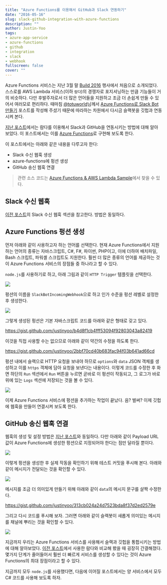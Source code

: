 ```yaml
---
title: "Azure Functions를 이용해서 GitHub과 Slack 연동하기"
date: "2016-05-16"
slug: slack-github-integration-with-azure-functions
description: ""
author: Justin-Yoo
tags:
- azure-app-service
- azure-functions
- github
- integration
- slack
- webhook
fullscreen: false
cover: ""
---
```


Azure Functions 서비스는 지난 3월 말 [Build 2016](https://channel9.msdn.com/Events/Build/2016/B858) 행사에서 처음으로 소개되었다. 스스로를 AWS Lambda 서비스(이하 `람다`)의 경쟁자로 포지셔닝하는 만큼 기능들이 거의 비슷하다. 다만 후발주자로서 더 많은 언어들을 지원하고 조금 더 손쉽게 만들 수 있어서 여러모로 편리하다. 때마침 [@totuworld](https://twitter.com/totuworld)님께서 [Azure Functions로 Slack Bot 만들기](http://totuworld.github.io/2016/04/14/azure-functionapp) 포스트를 작성해 주셨기 때문에 따라하는 차원에서 다시금 슬랙봇을 깃헙과 연동시켜 본다.

[지난 포스트](http://blog.aliencube.org/ko/2016/05/15/slack-github-integration-with-aws-lambda)에서는 람다를 이용해서 Slack과 GitHub을 연동시키는 방법에 대해 알아 보았다. 이 포스트에서는 이를 [Azure Functions](https://azure.microsoft.com/en-us/services/functions)로 구현해 보도록 한다.

이 포스트에서는 아래와 같은 내용을 다루고자 한다:

- Slack 수신 웹훅 생성
- azure-functions에 펑션 생성
- GitHub 송신 웹훅 연결

> 관련 소스 코드는 [Azure Functions & AWS Lambda Sample](https://github.com/devkimchi/Azure-Functions-AWS-Lambda-Sample)에서 찾을 수 있다.

## Slack 수신 웹훅

[이전 포스트](http://blog.aliencube.org/ko/2016/05/15/slack-github-integration-with-aws-lambda)의 Slack 수신 웹훅 섹션을 참고한다. 방법은 동일하다.

## Azure Functions 펑션 생성

먼저 아래와 같이 사용하고자 하는 언어를 선택한다. 현재 Azure Functions에서 지원하는 언어의 종류는 자바스크립트, C#, F#, 파이썬, PHP이고, 이에 더하여 배치파일, Bash 스크립트, 파워셸 스크립트도 지원한다. 훨씬 더 많은 종류의 언어를 제공하는 것이 Azure Functions 서비스의 장점들 중 하나라고 할 수 있다.

`node.js`를 사용하기로 하고, 아래 그림과 같이 `HTTP Trigger` 템플릿을 선택한다.

![](https://sa0blogs.blob.core.windows.net/aliencube/2016/05/slack-bot-with-azure-functions-01.png)

펑션의 이름을 `SlackBotIncomingWebhook`으로 하고 인가 수준을 펑션 레벨로 설정한 후 생성한다.

![](https://sa0blogs.blob.core.windows.net/aliencube/2016/05/slack-bot-with-azure-functions-02.png)

그렇게 생성된 펑션은 기본 자바스크립트 코드를 아래와 같은 형태로 갖고 있다.

https://gist.github.com/justinyoo/b4d8f1cb4fff53094f92803043a82419

이것을 직접 사용할 수는 없으므로 아래와 같이 약간의 수정을 하도록 한다.

https://gist.github.com/justinyoo/2bbf70cd40b683fac94f03b641ad66cd

펑션 내에서 슬랙으로 HTTP 요청을 보내야 하므로 `options`와 `data` JSON 객체를 생성하고 이를 `https` 객체에 담아 요청을 보낸다는 내용이다. 이렇게 코드를 수정한 후 화면 하단의 `Run` 섹션에서 `Run` 버튼을 누르면 곧바로 이 펑션이 작동되고, 그 로그가 바로 위에 있는 `Logs` 섹션에 저장되는 것을 볼 수 있다.

![](https://sa0blogs.blob.core.windows.net/aliencube/2016/05/slack-bot-with-azure-functions-03.png)

이제 Azure Functions 서비스에 펑션을 추가하는 작업이 끝났다. 음? 벌써? 이제 깃헙에 웹훅을 만들어 연결시켜 보도록 한다.

## GitHub 송신 웹훅 연결

웹훅의 생성 및 설정 방법은 [지난 포스트](http://blog.aliencube.org/ko/2016/05/15/slack-github-integration-with-aws-lambda)와 동일하다. 다만 아래와 같이 Payload URL 값이 Azure Functions에 생성한 펑션으로 지정되어야 한다는 점만 달라질 뿐이다.

![](https://sa0blogs.blob.core.windows.net/aliencube/2016/05/slack-bot-with-azure-functions-04.png)

이렇게 펑션을 생성한 후 실제 작동을 확인하기 위해 테스트 커밋을 푸시해 본다. 아래와 같이 메시지가 전달되는 것을 확인할 수 있다.

![](https://sa0blogs.blob.core.windows.net/aliencube/2016/05/slack-bot-with-azure-functions-05.png)

메시지를 조금 더 의미있게 만들기 위해 아래와 같이 `data`의 메시지 문구를 살짝 수정한다.

https://gist.github.com/justinyoo/313cb024a24d7523bda8f37d2ed2579e

그리고 다시 코드를 푸시해 보자. 그러면 아래와 같이 슬랙봇이 새롭게 의미있는 메시지를 채널에 뿌리는 것을 확인할 수 있다.

![](https://sa0blogs.blob.core.windows.net/aliencube/2016/05/slack-bot-with-azure-functions-06.png)

지금까지 우리는 Azure Functions 서비스를 사용해서 슬랙과 깃헙을 통합시키는 방법에 대해 알아보았다. [이전 포스트](http://blog.aliencube.org/ko/2016/05/15/slack-github-integration-with-aws-lambda)에서 사용한 람다와 비교해 봤을 때 굉장히 간결해졌다. 몇가지 단계가 줄어들어서 훨씬 더 빠르게 서비스를 생성할 수 있다는 것이 Azure Functions의 최대 장점이라고 할 수 있다.

지금까지 모두 `node.js`를 사용했다면, 다음에 이어질 포스트에서는 양 서비스에서 모두 C# 코드를 사용해 보도록 하자.
